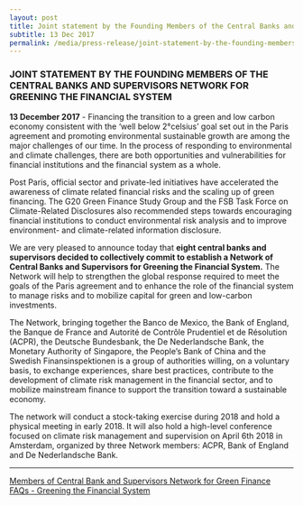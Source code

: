 ```yaml
---
layout: post
title: Joint statement by the Founding Members of the Central Banks and Supervisors Network for Greening the Financial System
subtitle: 13 Dec 2017
permalink: /media/press-release/joint-statement-by-the-founding-members-of-the-central-banks-and-supervisors-network-for-greening-the-financial-system
---
```


### JOINT STATEMENT BY THE FOUNDING MEMBERS OF THE CENTRAL BANKS AND SUPERVISORS NETWORK FOR GREENING THE FINANCIAL SYSTEM

**13 December 2017** - Financing the transition to a green and low carbon economy consistent with the ‘well below 2°celsius’ goal set out in the Paris agreement and promoting environmental sustainable growth are among the major challenges of our time. In the process of responding to environmental and climate challenges, there are both opportunities and vulnerabilities for financial institutions and the financial system as a whole.

Post Paris, official sector and private-led initiatives have accelerated the awareness of climate related financial risks and the scaling up of green financing. The G20 Green Finance Study Group and the FSB Task Force on Climate-Related Disclosures also recommended steps towards encouraging financial institutions to conduct environmental risk analysis and to improve environment- and climate-related information disclosure.  

We are very pleased to announce today that **eight central banks and supervisors decided to collectively commit to establish a Network of Central Banks and Supervisors for Greening the Financial System.** The Network will help to strengthen the global response required to meet the goals of the Paris agreement and to enhance the role of the financial system to manage risks and to mobilize capital for green and low-carbon investments.

The Network, bringing together the Banco de Mexico, the Bank of England, the Banque de France and Autorité de Contrôle Prudentiel et de Résolution (ACPR), the Deutsche Bundesbank, the De Nederlandsche Bank, the Monetary Authority of Singapore, the People’s Bank of China and the Swedish Finansinspektionen is a group of authorities willing, on a voluntary basis, to exchange experiences, share best practices, contribute to the development of climate risk management in the financial sector, and to mobilize mainstream finance to support the transition toward a sustainable economy.

The network will conduct a stock-taking exercise during 2018 and hold a physical meeting in early 2018. It will also hold a high-level conference focused on climate risk management and supervision on April 6th 2018 in Amsterdam, organized by three Network members: ACPR, Bank of England and De Nederlandsche Bank.

___

[<a href="/docs/default-source/news-documents/members-of-central-bank-and-supervisors-network-for-green-finance.pdf" target="_blank">Members of Central Bank and Supervisors Network for Green Finance</a>](/docs/default-source/news-documents/members-of-central-bank-and-supervisors-network-for-green-finance.pdf)  
[<a href="/docs/default-source/news-documents/faqs---greening-the-financial-system.pdf" target="_blank">FAQs - Greening the Financial System</a>](/docs/default-source/news-documents/faqs---greening-the-financial-system.pdf)
<br><br><br>



